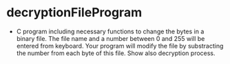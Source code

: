 # decryptionFileProgram
 *  C program including necessary functions to change the
  bytes in a binary file. The file name and a number between
  0 and 255 will be entered from keyboard. Your program will
  modify the file by substracting the number from each byte of
  this file. Show also decryption process.

